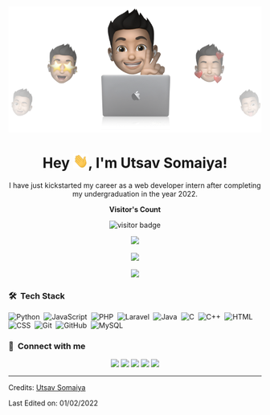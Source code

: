 <p align="center"><img src="https://github.com/UtsavSomaiya/UtsavSomaiya/blob/main/cover-thompson.png"></p>

<h1 align="center"> Hey <img src="https://github.com/UtsavSomaiya/UtsavSomaiya/blob/main/Hi.gif" width="30px">, I'm Utsav Somaiya!</h1>

<p align="center" width="150px"> I have just kickstarted my career as a web developer intern after completing my undergraduation in the year 2022.</p>

<p align="center"><b>Visitor's Count</b></p>
<p align="center"><img src="https://profile-counter.glitch.me/UtsavSomaiya/count.svg" alt="visitor badge"/></p>
<p align="center"><img src=https://github-readme-stats.vercel.app/api/top-langs/?username=UtsavSomaiya&layout=compact&hide=TSQL&theme=chartreuse-light></p>
<p align="center"><img src=https://github-readme-stats.vercel.app/api?username=UtsavSomaiya&count_private=true&show_icons=true&&theme=chartreuse-light&include_all_commits=true width="400"></p>
<p align="center"><img src=https://github-readme-streak-stats.herokuapp.com/?user=UtsavSomaiya&theme=chartreuse-light></p>

### 🛠 &nbsp;Tech Stack
![Python](https://img.shields.io/badge/-Python-05122A?style=flat&logo=python)&nbsp;
![JavaScript](https://img.shields.io/badge/-JavaScript-05122A?style=flat&logo=javascript)&nbsp;
![PHP](https://img.shields.io/badge/-PHP-05122A?style=flat&logo=php&logoColor=777BB4)&nbsp;
![Laravel](https://img.shields.io/badge/-Laravel-05122A?style=flat&logo=laravel&logoColor=FF2D20)&nbsp;
![Java](https://img.shields.io/badge/-Java-05122A?style=flat&logo=Java&logoColor=FFA518)&nbsp;
![C](https://img.shields.io/badge/-C-05122A?style=flat&logo=C&logoColor=A8B9CC)&nbsp;
![C++](https://img.shields.io/badge/-C++-05122A?style=flat&logo=C%2B%2B&logoColor=00599C)&nbsp;
![HTML](https://img.shields.io/badge/-HTML-05122A?style=flat&logo=HTML5)&nbsp;
![CSS](https://img.shields.io/badge/-CSS-05122A?style=flat&logo=CSS3&logoColor=1572B6)&nbsp;
![Git](https://img.shields.io/badge/-Git-05122A?style=flat&logo=git)&nbsp;
![GitHub](https://img.shields.io/badge/-GitHub-05122A?style=flat&logo=github)&nbsp;
![MySQL](https://img.shields.io/badge/-MySQL-05122A?style=flat&logo=mysql&logoColor=4479A1)&nbsp;

### :link: &nbsp;Connect with me

<p align="center">
 <a href="https://linkedin.com/in/utsavsomaiya"><img src=https://img.shields.io/badge/-Utsav%20Somaiya-0077B5?style=for-the-badge&logo=Linkedin&logoColor=white></a>
 <a href="mailto:utsavsomaiya4464@gmail.com"><img src=https://img.shields.io/badge/-Utsav%20Somaiya-D14836?style=for-the-badge&logo=Gmail&logoColor=white></a>
 <a href="https://www.instagram.com/_.utsavsomaiya._"><img src=https://img.shields.io/badge/-Utsav%20Somaiya-E4405F?style=for-the-badge&logo=Instagram&logoColor=white></a>
 <a href="https://www.facebook.com/utsav.somaiya.3"><img src=https://img.shields.io/badge/-Utsav%20Somaiya-blue?style=for-the-badge&logo=Facebook&logoColor=white></a>
 <a href="https://github.com/UtsavSomaiya"><img src=https://img.shields.io/badge/-Utsav%20Somaiya-black?style=for-the-badge&logo=Github&logoColor=white></a>
  
-----
Credits: [Utsav Somaiya](https://github.com/UtsavSomaiya)

Last Edited on: 01/02/2022
